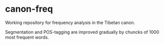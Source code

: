 # canon-freq

Working repository for frequency analysis in the Tibetan canon.

Segmentation and POS-tagging are improved gradually by chuncks of 1000 most frequent words. 
